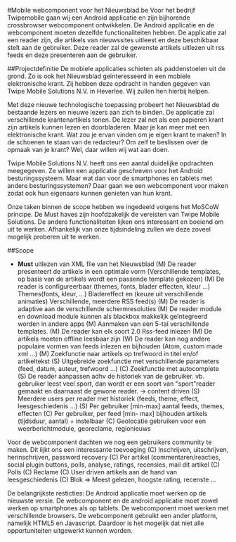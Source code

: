 #Mobile webcomponent voor het Nieuwsblad.be
Voor het bedrijf Twipemobile gaan wij een Android applicatie en zijn bijhorende crossbrowser webcomponent ontwikkelen. De Android applicatie en de webcomponent moeten dezelfde functionaliteiten hebben. De applicatie zal een reader zijn, die artikels van nieuwssites uitleest en deze beschikbaar stelt aan de gebruiker. Deze reader zal de gewenste artikels uitlezen uit rss feeds en deze presenteren aan de gebruiker.

##Projectdefinitie
De mobiele applicaties schieten als paddenstoelen uit de grond. Zo is ook het Nieuwsblad geïnteresseerd in een mobiele elektronische krant. Zij hebben deze opdracht in handen gegeven van Twipe Mobile Solutions N.V. in Heverlee. Wij zullen hen hierbij helpen.

Met deze nieuwe technologische toepassing probeert het Nieuwsblad de bestaande lezers en nieuwe lezers aan zich te binden. De applicatie zal verschillende krantenartikels tonen. De lezer zal net als een papieren krant zijn artikels kunnen lezen en doorbladeren. Maar je kan meer met een elektronische krant. Wat zou je ervan vinden om je eigen krant te maken? In de schoenen te staan van de redacteur? Om zelf te beslissen over de opmaak van je krant? Wel, daar willen wij wat aan doen. 

Twipe Mobile Solutions N.V. heeft ons een aantal duidelijke opdrachten meegegeven. Ze willen een applicatie geschreven voor het Android besturingssysteem. Maar wat dan voor de smartphones en tablets met andere besturingssystemen? Daar gaan we een webcomponent voor maken zodat ook hun eigenaars kunnen genieten van hun krant. 

Onze taken binnen de scope hebben we ingedeeld volgens het MoSCoW principe. De Must haves zijn hoofdzakelijk de vereisten van Twipe Mobile Solutions. De andere functionaliteiten lijken ons interessant en boeiend om uit te werken. Afhankelijk van onze tijdsindeling zullen we deze zoveel mogelijk proberen uit te werken. 


##Scope
- **Must** uitlezen van XML file van het Nieuwsblad
(M) De reader presenteert de artikels in een optimale vorm (Verschillende templates, op basis van de artikels wordt een passende template gekozen) 
(M) De reader is configureerbaar (themes, fonts, blader effecten, kleur ...) 
Themes(fonts, kleur, ...)
Bladereffect en (keuze uit verschillende animaties)
Verschillende, meerdere  RSS feed(s)
(M)  De reader is adaptive aan de verschillende schermresoluties
(M)  De reader module en download module kunnen als blackbox makkelijk geïntegreerd worden in andere apps
(M)  Aanmaken van een 5-tal verschillende templates.
(M) De reader kan elk soort 2.0 Rss-feed inlezen
(M) De artikels moeten offline leesbaar zijn 
(W) De reader kan nog andere populaire vormen van feeds inlezen en bijhouden (Atom, custom made xml ...)
(M) Zoekfunctie naar artikels op trefwoord in titel en/of artikeltekst
(S) Uitgebreide zoekfunctie met verschillende parameters (feed, datum, auteur, trefwoord ...)
(C) Zoekfunctie met autocomplete
(S) De reader aanpassen adhv de historiek van de gebruiker. vb. gebruiker leest veel sport, dan wordt er een soort van "sport"reader gemaakt en daarnaast de gewone reader. -> content driven
(S) Meerdere users per reader met historiek (feeds, theme, effect, leesgeschiedenis ...)
(S)  Per gebruiker  [min-max] aantal feeds, themes, effecten
(C)  Per gebruiker, per feed  [min- max] bijhouden artikels (tijdsduur, aantal) + instelbaar
(C) Geolocatie gebruiken voor een weerberichtmodule, georeclame, regionieuws

Voor de webcomponent dachten we nog een gebruikers community te maken. Dit lijkt ons een interessante toevoeging
(C)  Inschrijven, uitschrijven,  herinschrijven, password recovery
(C)  Per artikel (commentaren/reacties, social plugin buttons, polls, analyse, ratings, recensies, mail dit artikel
(C)  Polls
(C)  Reclame
(C)  User driven artikels aan de hand van leesgeschiedenis
(C)  Blok => Meest gelezen, hoogste rating, recenste ...

De belangrijkste resticties: 
De Android applicatie moet werken op de nieuwste versie.
De webcomponent en de android applicatie moet zowel werken op smartphones als op tablets.
De webcomponent moet werken met verschillende browsers. 
De webcomponent gebruikt een ander platform, namelijk HTML5 en Javascript. Daardoor is het mogelijk dat niet alle opportuniteiten uitgewerkt kunnen worden.

